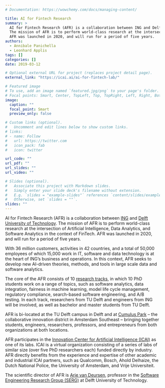 ```yaml
---
# Documentation: https://wowchemy.com/docs/managing-content/

title: AI for Fintech Research
summary: >
  AI for Fintech Research (AFR) is a collaboration between ING and Delft University of Technology.
  The mission of AFR is to perform world-class research at the intersection of Artificial Intelligence, Data Analytics, and Software Analytics in the context of FinTech.
  AFR was launched in 2020, and will run for a period of five years.
authors:
  - Annibale Panichella
  - Leonhard Applis
tags: []
categories: []
date: 2019-03-12

# Optional external URL for project (replaces project detail page).
external_link: "https://icai.ai/ai-for-fintech-lab/"

# Featured image
# To use, add an image named `featured.jpg/png` to your page's folder.
# Focal points: Smart, Center, TopLeft, Top, TopRight, Left, Right, BottomLeft, Bottom, BottomRight.
image:
  caption: ""
  focal_point: Smart
  preview_only: false

# Custom links (optional).
#   Uncomment and edit lines below to show custom links.
# links:
# - name: Follow
#   url: https://twitter.com
#   icon_pack: fab
#   icon: twitter

url_code: ""
url_pdf: ""
url_slides: ""
url_video: ""

# Slides (optional).
#   Associate this project with Markdown slides.
#   Simply enter your slide deck's filename without extension.
#   E.g. `slides = "example-slides"` references `content/slides/example-slides.md`.
#   Otherwise, set `slides = ""`.
slides: ""
---
```


AI for Fintech Research (AFR) is a collaboration between [ING](https://www.ing.com/) and [Delft University of Technology](https://www.tudelft.nl/). The mission of AFR is to perform world-class research at the intersection of Artificial Intelligence, Data Analytics, and Software Analytics in the context of FinTech. AFR was launched in 2020, and will run for a period of five years.

With 36 million customers, activities in 42 countries, and a total of 50,000 employees of which 15,000 work in IT, software and data technology is at the heart of ING’s business and operations. In this context, AFR seeks to develop new AI-driven theories, methods, and tools in large scale data and software analytics.

The core of the AFR consists of 10 [research tracks](https://se.ewi.tudelft.nl/ai4fintech/tracks.html), in which 10 PhD students work on a range of topics, such as software analytics, data integration, fairness in machine learning, model life cycle management, regulatory compliance, search-based software engineering, and A/B testing. In each track, researchers from TU Delft and engineers from ING will be involved, as well as bachelor and master students from TU Delft.

AFR is bi-located at the TU Delft campus in Delft and at [Cumulus Park](https://www.cumuluspark.com/) – the collaborative innovation district in Amsterdam Southeast – bringing together students, engineers, researchers, professors, and entrepreneurs from both organizations at both locations.

AFR participates in the [Innovation Center for Artificial Intelligence (ICAI)](https://icai.ai/) as one of its labs. ICAI is a virtual organization consisting of a series of labs of similar size (over five PhD researchers each) funded directly by industry. AFR directly benefits from the experience and expertise of other academic and industrial ICAI partners, such as Qualcomm, Bosch, Ahold Delhaize, the Dutch National Police, the University of Amsterdam, and Vrije Universiteit.

The scientific director of AFR is [Arie van Deursen](https://avandeursen.com/), professor in the [Software Engineering Research Group (SERG)](https://se.ewi.tudelft.nl/) at Delft University of Technology.
